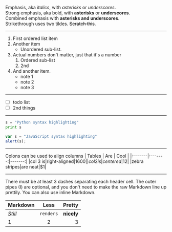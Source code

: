 Emphasis, aka *italics*, with *asterisks* or *underscores*.  
Strong emphasis, aka bold, with **asterisks** or **underscores**.  
Combined emphasis with **asterisks and underscores**.  
Strikethrough uses two tildes. ~~Seratch this~~.  

---

1. First ordered list item
2. Another item
   * Unordered sub-list.
3. Actual numbers don't matter, just that it's a number
   1. Ordered sub-list
   2. 2nd
4. And another item.
   * note 1
   * note 2  
   * note 3

---

- [ ] todo list
- [ ] 2nd things

---

```py
s = "Python syntax highlighting"
print s
```

```js
var s = "JavaScript syntax highlighting"
alert(s);
```

---

Colons can be used to align columns
| Tables | Are | Cool |
|:-------|:-------:|-------:|
|col 3 is|right-aligned|$1600|
|col 2 is|centered|$12|
|zebra stripes|are neat|$1|

---

There must be at least 3 dashes separating each header cell.
The outer pipes (I) are optional, and you don't need to make the raw Markdown line up prettily. You can also use inline Markdown.


| Markdown | Less | Pretty |
|:-------|:-------:|-------:|
|*Still*|`renders`|**nicely**|
|1|2|3|


  
